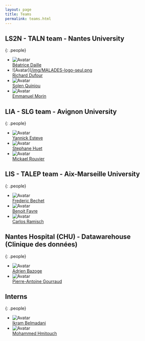 ```yaml
---
layout: page
title: Teams
permalink: teams.html
---
```


## LS2N - TALN team - Nantes University

{: .people}
- ![Avatar](/img/MALADES-logo-seul.png) <br/> [Béatrice Daille](https://www.ls2n.fr/annuaire/Beatrice%20DAILLE/)
- ![Avatar]([/img/MALADES-logo-seul.png](https://media.licdn.com/dms/image/C4D03AQFKmgS0-xBvqA/profile-displayphoto-shrink_200_200/0/1637703094453?e=2147483647&v=beta&t=dfA_ZdiE8jb2skjJ8XL7X1JYhIgsEWzwgHci_JEqGQ0) <br/> [Richard Dufour](https://cv.hal.science/richard-dufour/)
- ![Avatar](/img/MALADES-logo-seul.png) <br/> [Solen Quiniou](https://www.ls2n.fr/annuaire/Solen%20QUINIOU/)
- ![Avatar](/img/MALADES-logo-seul.png) <br/> [Emmanuel Morin](https://www.ls2n.fr/annuaire/Emmanuel%20MORIN/)

## LIA - SLG team - Avignon University

{: .people}
- ![Avatar](/img/MALADES-logo-seul.png) <br/> [Yannick Esteve](https://cv.hal.science/yannick-esteve)
- ![Avatar](/img/MALADES-logo-seul.png) <br/> [Stephane Huet](https://cv.hal.science/shuet)
- ![Avatar](/img/MALADES-logo-seul.png) <br/> [Mickael Rouvier](https://cv.hal.science/mickael-rouvier)

## LIS - TALEP team - Aix-Marseille University

{: .people}
- ![Avatar](/img/MALADES-logo-seul.png) <br/> [Frederic Bechet](https://cv.hal.science/frederic-bechet)
- ![Avatar](/img/MALADES-logo-seul.png) <br/> [Benoit Favre](https://pageperso.lis-lab.fr/benoit.favre/)
- ![Avatar](/img/MALADES-logo-seul.png) <br/> [Carlos Ramisch](https://pageperso.lis-lab.fr/carlos.ramisch/)

## Nantes Hospital (CHU) - Datawarehouse (Clinique des données)

{: .people}
- ![Avatar](/img/MALADES-logo-seul.png) <br/> [Adrien Bazoge](https://cv.hal.science/adrien-bazoge)
- ![Avatar](/img/MALADES-logo-seul.png) <br/> [Pierre-Antoine Gourraud](https://www.univ-nantes.fr/pierre-antoine-gourraud)

## Interns

{: .people}
- ![Avatar](/img/MALADES-logo-seul.png) <br/> [Ikram Belmadani]()
- ![Avatar](/img/MALADES-logo-seul.png) <br/> [Mohammed Hmitouch]()
